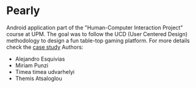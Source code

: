 # Pearly

Android application part of the "Human-Computer Interaction Project" course at UPM. The goal was to follow the UCD (User Centered Design) methodology to design a fun table-top gaming platform. For more details check the [case study](https://esq0001.github.io/)
Authors:  
- Alejandro Esquivias
- Miriam Punzi
- Timea timea udvarhelyi
- Themis Atsaloglou
